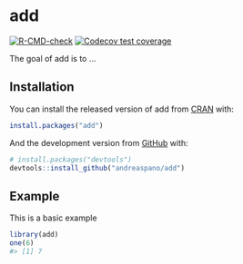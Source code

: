 
<!-- README.md is generated from README.Rmd. Please edit that file -->

# add

<!-- badges: start -->

[![R-CMD-check](https://github.com/andreaspano/add/workflows/R-CMD-check/badge.svg)](https://github.com/andreaspano/add/actions)
[![Codecov test
coverage](https://codecov.io/gh/andreaspano/add/branch/master/graph/badge.svg)](https://codecov.io/gh/andreaspano/add?branch=master)
<!-- badges: end -->

The goal of add is to …

## Installation

You can install the released version of add from
[CRAN](https://CRAN.R-project.org) with:

``` r
install.packages("add")
```

And the development version from [GitHub](https://github.com/) with:

``` r
# install.packages("devtools")
devtools::install_github("andreaspano/add")
```

## Example

This is a basic example

``` r
library(add)
one(6)
#> [1] 7
```
